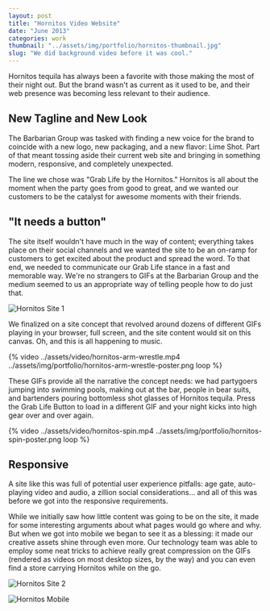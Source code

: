 ```yaml
---
layout: post
title: "Hornitos Video Website"
date: "June 2013"
categories: work
thumbnail: "../assets/img/portfolio/hornitos-thumbnail.jpg"
slug: "We did background video before it was cool."
---
```


Hornitos tequila has always been a favorite with those making the most of their night out. But the brand wasn't as current as it used to be, and their web presence was becoming less relevant to their audience.
 
## New Tagline and New Look

The Barbarian Group was tasked with finding a new voice for the brand to coincide with a new logo, new packaging, and a new flavor: Lime Shot. Part of that meant tossing aside their current web site and bringing in something modern, responsive, and completely unexpected.

The line we chose was "Grab Life by the Hornitos." Hornitos is all about the moment when the party goes from good to great, and we wanted our customers to be the catalyst for awesome moments with their friends.

## "It needs a button"

The site itself wouldn't have much in the way of content; everything takes place on their social channels and we wanted the site to be an on-ramp for customers to get excited about the product and spread the word. To that end, we needed to communicate our Grab Life stance in a fast and memorable way. We're no strangers to GIFs at the Barbarian Group and the medium seemed to us an appropriate way of telling people how to do just that.

![Hornitos Site 1](../assets/img/portfolio/hornitos-site-1.png)

We finalized on a site concept that revolved around dozens of different GIFs playing in your browser, full screen, and the site content would sit on this canvas. Oh, and this is all happening to music.

{% video ../assets/video/hornitos-arm-wrestle.mp4 ../assets/img/portfolio/hornitos-arm-wrestle-poster.png loop %}

These GIFs provide all the narrative the concept needs: we had partygoers jumping into swimming pools, making out at the bar, people in bear suits, and bartenders pouring bottomless shot glasses of Hornitos tequila. Press the Grab Life Button to load in a different GIF and your night kicks into high gear over and over again.

{% video ../assets/video/hornitos-spin.mp4 ../assets/img/portfolio/hornitos-spin-poster.png loop %}

## Responsive

A site like this was full of potential user experience pitfalls: age gate, auto-playing video and audio, a zillion social considerations… and all of this was before we got into the responsive requirements.

While we initially saw how little content was going to be on the site, it made for some interesting arguments about what pages would go where and why. But when we got into mobile we began to see it as a blessing: it made our creative assets shine through even more. Our technology team was able to employ some neat tricks to achieve really great compression on the GIFs (rendered as videos on most desktop sizes, by the way) and you can even find a store carrying Hornitos while on the go.

![Hornitos Site 2](../assets/img/portfolio/hornitos-site-2.png)

![Hornitos Mobile](../assets/img/portfolio/hornitos-mobile.png)